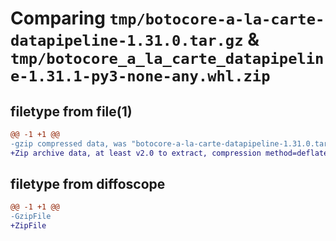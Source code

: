 # Comparing `tmp/botocore-a-la-carte-datapipeline-1.31.0.tar.gz` & `tmp/botocore_a_la_carte_datapipeline-1.31.1-py3-none-any.whl.zip`

## filetype from file(1)

```diff
@@ -1 +1 @@
-gzip compressed data, was "botocore-a-la-carte-datapipeline-1.31.0.tar", last modified: Fri Jul  7 01:43:48 2023, max compression
+Zip archive data, at least v2.0 to extract, compression method=deflate
```

## filetype from diffoscope

```diff
@@ -1 +1 @@
-GzipFile
+ZipFile
```

